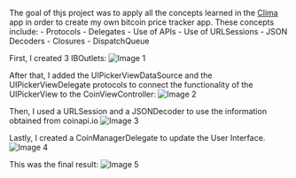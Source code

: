 
The goal of thjs project was to apply all the concepts learned in the [Clima](https://github.com/nicobelo91/Clima-iOS13) app in order to create my own bitcoin price tracker app.
These concepts include: 
    - Protocols
    - Delegates
    - Use of APIs
    - Use of URLSessions
    - JSON Decoders
    - Closures
    - DispatchQueue
    
First, I created 3 IBOutlets:
![Image 1](https://i.imgur.com/fHaGMS0.png)

After that, I added the UIPickerViewDataSource and the UIPickerViewDelegate protocols to connect the functionality of the UIPickerView to the CoinViewController:
![Image 2](https://i.imgur.com/KCG3wKe.png)

Then, I used a URLSession and a JSONDecoder to use the information obtained from coinapi.io
![Image 3](https://i.imgur.com/N4odwej.png)

Lastly, I created a CoinManagerDelegate to update the User Interface.
![Image 4](https://i.imgur.com/W25UVR3.png)

This was the final result:
![Image 5](https://i.imgur.com/phagR6H.png)

